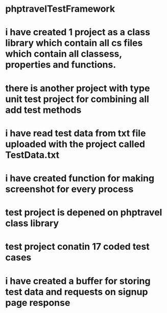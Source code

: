 # phptravelTestFramework

# i have created 1 project as a class library which contain all cs files which contain all classess, properties and functions.
# there is another project with type unit test project for combining all add test methods
# i have read test data from txt file uploaded with the project called TestData.txt
# i have created function for making screenshot for every process
# test project is depened on phptravel class library
# test project conatin 17 coded test cases
# i have created a buffer for storing test data and requests on signup page response
